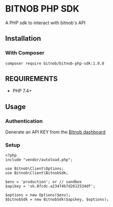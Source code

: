 # BITNOB PHP SDK
A PHP sdk to interact with bitnob's API

## Installation  

### With Composer

`composer require bitnob/bitnob-php-sdk:1.0.0`

## REQUIREMENTS
- PHP 7.4+

## Usage
### Authentication
Generate an API KEY from the <a href="https://app.bitnob.co" target="_blank">Bitnob dashboard</a>

### Setup

```
<?php
include "vendor/autoload.php";

use Bitnob\Client\Options;
use Bitnob\Client\BitnobSdk;

$env = 'production'; or // sandbox
$apikey = 'sk.8fcdc.a23474b7d2612534df';

$options = new Options($env);
$bitnobSdk = new BitnobSdk($apikey, $options);
```